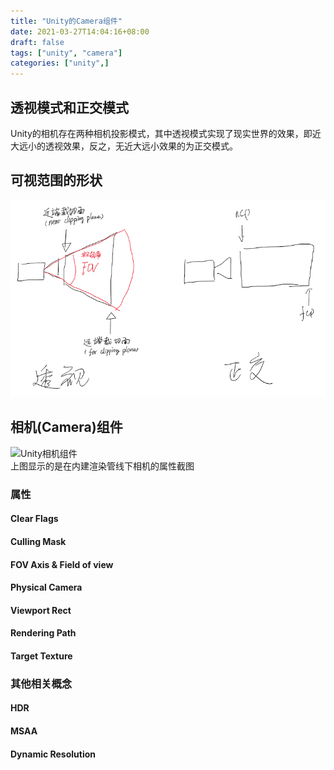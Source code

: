 ```yaml
---
title: "Unity的Camera组件"
date: 2021-03-27T14:04:16+08:00
draft: false
tags: ["unity", "camera"]
categories: ["unity",]
---
```


## 透视模式和正交模式

Unity的相机存在两种相机投影模式，其中透视模式实现了现实世界的效果，即近大远小的透视效果，反之，无近大远小效果的为正交模式。

## 可视范围的形状

![Unity相机的透视与正交](/images/Unity相机的透视和正交20210327.png)

## 相机(Camera)组件

![Unity相机组件](https://docs.unity.cn/2021.1/Documentation/uploads/Main/InspectorCamera35.png)  
上图显示的是在内建渲染管线下相机的属性截图

### 属性

#### Clear Flags

#### Culling Mask

#### FOV Axis & Field of view

#### Physical Camera

#### Viewport Rect

#### Rendering Path

#### Target Texture

### 其他相关概念

#### HDR

#### MSAA

#### Dynamic Resolution
